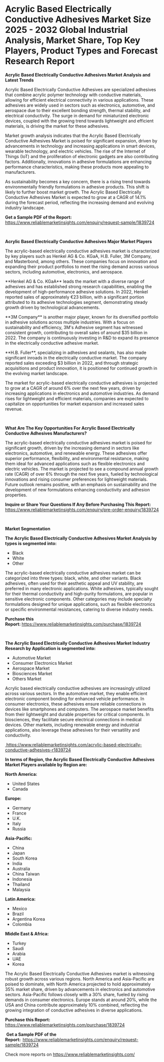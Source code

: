 <p><h1>Acrylic Based Electrically Conductive Adhesives Market Size 2025 - 2032 Global Industrial Analysis, Market Share, Top Key Players, Product Types and Forecast Research Report</h1></p><p><strong>Acrylic Based Electrically Conductive Adhesives Market Analysis and Latest Trends</strong></p>
<p><p>Acrylic Based Electrically Conductive Adhesives are specialized adhesives that combine acrylic polymer technology with conductive materials, allowing for efficient electrical connectivity in various applications. These adhesives are widely used in sectors such as electronics, automotive, and aerospace due to their excellent bonding strength, thermal stability, and electrical conductivity. The surge in demand for miniaturized electronic devices, coupled with the growing trend towards lightweight and efficient materials, is driving the market for these adhesives.</p><p>Market growth analysis indicates that the Acrylic Based Electrically Conductive Adhesives Market is poised for significant expansion, driven by advancements in technology and increasing applications in smart devices, wearable technology, and electric vehicles. The rise of the Internet of Things (IoT) and the proliferation of electronic gadgets are also contributing factors. Additionally, innovations in adhesive formulations are enhancing performance characteristics, making these products more appealing to manufacturers.</p><p>As sustainability becomes a key concern, there is a rising trend towards environmentally friendly formulations in adhesive products. This shift is likely to further boost market growth. The Acrylic Based Electrically Conductive Adhesives Market is expected to grow at a CAGR of 14.1% during the forecast period, reflecting the increasing demand and evolving industry landscape.</p></p>
<p><strong>Get a Sample PDF of the Report:&nbsp;</strong> <a href="https://www.reliablemarketinsights.com/enquiry/request-sample/1839724?utm_campaign=2240&utm_medium=2&utm_source=Github&utm_content=ia&utm_term=03042025&utm_id=acrylic-based-electrically-conductive-adhesives">https://www.reliablemarketinsights.com/enquiry/request-sample/1839724</a></p>
<p>&nbsp;</p>
<p><strong>Acrylic Based Electrically Conductive Adhesives Major Market Players</strong></p>
<p><p>The acrylic-based electrically conductive adhesives market is characterized by key players such as Henkel AG & Co. KGaA, H.B. Fuller, 3M Company, and Masterbond, among others. These companies focus on innovation and expanding their product portfolios to meet the rising demand across various sectors, including automotive, electronics, and aerospace.</p><p>**Henkel AG & Co. KGaA** leads the market with a diverse range of adhesives and has established strong research capabilities, enabling the development of high-performance adhesive solutions. In 2022, Henkel reported sales of approximately €23 billion, with a significant portion attributed to its adhesive technologies segment, demonstrating steady growth driven by technological advancements.</p><p>**3M Company** is another major player, known for its diversified portfolio in adhesive solutions across multiple industries. With a focus on sustainability and efficiency, 3M's Adhesive segment has witnessed consistent growth, contributing to overall sales of around $35 billion in 2022. The company is continuously investing in R&D to expand its presence in the electrically conductive adhesive market.</p><p>**H.B. Fuller**, specializing in adhesives and sealants, has also made significant inroads in the electrically conductive market. The company reported sales exceeding $3 billion in 2022, and through strategic acquisitions and product innovation, it is positioned for continued growth in the evolving market landscape.</p><p>The market for acrylic-based electrically conductive adhesives is projected to grow at a CAGR of around 6% over the next few years, driven by increasing applications in electronics and automotive industries. As demand rises for lightweight and efficient materials, companies are expected to capitalize on opportunities for market expansion and increased sales revenue.</p></p>
<p>&nbsp;</p>
<p><strong>What Are The Key Opportunities For Acrylic Based Electrically Conductive Adhesives Manufacturers?</strong></p>
<p><p>The acrylic-based electrically conductive adhesives market is poised for significant growth, driven by the increasing demand in sectors like electronics, automotive, and renewable energy. These adhesives offer superior performance, flexibility, and environmental resistance, making them ideal for advanced applications such as flexible electronics and electric vehicles. The market is projected to see a compound annual growth rate (CAGR) of over 6% through the next five years, fueled by technological innovations and rising consumer preferences for lightweight materials. Future outlook remains positive, with an emphasis on sustainability and the development of new formulations enhancing conductivity and adhesion properties.</p></p>
<p><strong>Inquire or Share Your Questions If Any Before Purchasing This Report:</strong> <a href="https://www.reliablemarketinsights.com/enquiry/pre-order-enquiry/1839724?utm_campaign=2240&utm_medium=2&utm_source=Github&utm_content=ia&utm_term=03042025&utm_id=acrylic-based-electrically-conductive-adhesives">https://www.reliablemarketinsights.com/enquiry/pre-order-enquiry/1839724</a></p>
<p>&nbsp;</p>
<p><strong>Market Segmentation</strong></p>
<p><strong>The Acrylic Based Electrically Conductive Adhesives Market Analysis by types is segmented into:</strong></p>
<p><ul><li>Black</li><li>White</li><li>Other</li></ul></p>
<p><p>The acrylic-based electrically conductive adhesives market can be categorized into three types: black, white, and other variants. Black adhesives, often used for their aesthetic appeal and UV stability, are preferred in many electronic applications. White adhesives, typically sought for their thermal conductivity and high-purity formulations, are popular in sensitive electronic components. Other categories may include specialty formulations designed for unique applications, such as flexible electronics or specific environmental resistances, catering to diverse industry needs.</p></p>
<p><strong>Purchase this Report:&nbsp;</strong><a href="https://www.reliablemarketinsights.com/purchase/1839724?utm_campaign=2240&utm_medium=2&utm_source=Github&utm_content=ia&utm_term=03042025&utm_id=acrylic-based-electrically-conductive-adhesives">https://www.reliablemarketinsights.com/purchase/1839724</a></p>
<p>&nbsp;</p>
<p><strong>The Acrylic Based Electrically Conductive Adhesives Market Industry Research by Application is segmented into:</strong></p>
<p><ul><li>Automotive Market</li><li>Consumer Electronics Market</li><li>Aerospace Market</li><li>Biosciences Market</li><li>Others Market</li></ul></p>
<p><p>Acrylic based electrically conductive adhesives are increasingly utilized across various sectors. In the automotive market, they enable efficient electronic component bonding for enhanced vehicle performance. In consumer electronics, these adhesives ensure reliable connections in devices like smartphones and computers. The aerospace market benefits from their lightweight and durable properties for critical components. In biosciences, they facilitate secure electrical connections in medical devices. Other markets, including renewable energy and industrial applications, also leverage these adhesives for their versatility and conductivity.</p></p>
<p><a href="https://www.reliablemarketinsights.com/acrylic-based-electrically-conductive-adhesives-r1839724?utm_campaign=2240&utm_medium=2&utm_source=Github&utm_content=ia&utm_term=03042025&utm_id=acrylic-based-electrically-conductive-adhesives">&nbsp;https://www.reliablemarketinsights.com/acrylic-based-electrically-conductive-adhesives-r1839724</a></p>
<p><strong>In terms of Region, the Acrylic Based Electrically Conductive Adhesives Market Players available by Region are:</strong></p>
<p>
    <p> <strong> North America: </strong>
        <ul>
            <li>United States</li>
            <li>Canada</li>
        </ul>
        </p> 
    <p> <strong> Europe: </strong>
        <ul>
            <li>Germany</li>
            <li>France</li>
            <li>U.K.</li>
            <li>Italy</li>
            <li>Russia</li>
        </ul>
        </p> 
    <p> <strong> Asia-Pacific: </strong>
        <ul>
            <li>China</li>
            <li>Japan</li>
            <li>South Korea</li>
            <li>India</li>
            <li>Australia</li>
            <li>China Taiwan</li>
            <li>Indonesia</li>
            <li>Thailand</li>
            <li>Malaysia</li>
        </ul>
        </p> 
    <p> <strong> Latin America: </strong>
        <ul>
            <li>Mexico</li>
            <li>Brazil</li>
            <li>Argentina Korea</li>
            <li>Colombia</li>
        </ul>
        </p> 
    <p> <strong> Middle East & Africa: </strong>
        <ul>
            <li>Turkey</li>
            <li>Saudi</li>
            <li>Arabia</li>
            <li>UAE</li>
            <li>Korea</li>
        </ul>
    </p>
    </p>
<p><p>The Acrylic Based Electrically Conductive Adhesives market is witnessing robust growth across various regions. North America and Asia-Pacific are poised to dominate, with North America projected to hold approximately 35% market share, driven by advancements in electronics and automotive sectors. Asia-Pacific follows closely with a 30% share, fueled by rising demands in consumer electronics. Europe stands at around 20%, while the USA and China contribute approximately 10% combined, reflecting the growing integration of conductive adhesives in diverse applications.</p></p>
<p><strong>Purchase this Report: </strong><a href="https://www.reliablemarketinsights.com/purchase/1839724?utm_campaign=2240&utm_medium=2&utm_source=Github&utm_content=ia&utm_term=03042025&utm_id=acrylic-based-electrically-conductive-adhesives">https://www.reliablemarketinsights.com/purchase/1839724</a></p>
<p>&nbsp;<strong>Get a Sample PDF of the Report:&nbsp;&nbsp;</strong><a href="https://www.reliablemarketinsights.com/enquiry/request-sample/1839724?utm_campaign=2240&utm_medium=2&utm_source=Github&utm_content=ia&utm_term=03042025&utm_id=acrylic-based-electrically-conductive-adhesives">https://www.reliablemarketinsights.com/enquiry/request-sample/1839724</a></p>
<p><strong></strong></p>
<p>Check more reports on <a href="https://www.reliablemarketinsights.com/?utm_campaign=2240&utm_medium=2&utm_source=Github&utm_content=ia&utm_term=03042025&utm_id=acrylic-based-electrically-conductive-adhesives">https://www.reliablemarketinsights.com/</a></p>